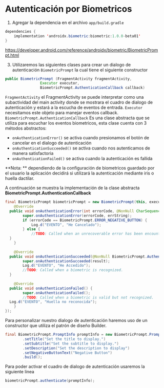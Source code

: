 # Autenticación por Biometricos

1. Agregar la dependencia en el archivo `app/build.gradle` 

```java
dependencies {
    implementation 'androidx.biometric:biometric:1.0.0-beta01'
}
```
https://developer.android.com/reference/androidx/biometric/BiometricPrompt.html

3. Utilizaremos las siguientes clases para crear un dialogo de autenticación
`BiometricPrompt` la cual tiene el siguiente constructor

```java
public BiometricPrompt (FragmentActivity fragmentActivity, 
                Executor executor,   
                BiometricPrompt.AuthenticationCallback callback)
```

`FragmentActivity`   el FragmentActivity se puede interpretar como una subactividad del main activity donde se mostrara el cuadro de dialogo de autenticación y estará a la escucha de eventos de entrada.
`Executor` necesitamos este objeto para manejar eventos callback.
`BiometricPrompt.AuthenticationCallback` Es una clase abstracta que se utiliza para escuchar los eventos biometricos, 
esta clase cuenta con 3 métodos abstractos:

- `onAuthenticationError()`  se activa cuando presionamos el botón de cancelar en el dialogo de autenticación
- `onAuthenticationSucceeded()` se activa cuando nos autenticamos de manera satisfactoria
-  `onAuthenticationFailed()` se activa cuando la autenticación es fallida



**Nota: ** dependiendo de la configuración de biometricos guardado por el usuario la aplicación decidirá si utilizará la autenticación mediante iris o huella dactilar.

A continuación se muestra la implementación de la clase abstracta **BiometricPrompt.AuthenticationCallback**

```java
final BiometricPrompt biometricPrompt = new BiometricPrompt(this, executor, new BiometricPrompt.AuthenticationCallback() {  
    @Override  
  public void onAuthenticationError(int errorCode, @NonNull CharSequence errString) {  
        super.onAuthenticationError(errorCode, errString);  
        if (errorCode == BiometricPrompt.ERROR_NEGATIVE_BUTTON) {  
            Log.d("EVENTO", "He Cancelado");  
        } else {  
            //TODO: Called when an unrecoverable error has been encountered and the operation is complete.  
  }  
    }  
  
    @Override  
  public void onAuthenticationSucceeded(@NonNull BiometricPrompt.AuthenticationResult result) {  
        super.onAuthenticationSucceeded(result);  
        Log.d("EVENTO", "He Accedido");  
        //TODO: Called when a biometric is recognized.  
  }  
  
    @Override  
  public void onAuthenticationFailed() {  
        super.onAuthenticationFailed();  
        //TODO: Called when a biometric is valid but not recognized.  
  Log.d("EVENTO", "Huella no reconocida");  
    }  
});
```

Para personalizar nuestro dialogo de autenticación haremos uso de un constructor que utiliza el patrón de diseño
Builder.

```java
final BiometricPrompt.PromptInfo promptInfo = new BiometricPrompt.PromptInfo.Builder()  
        .setTitle("Set the title to display.")  
        .setSubtitle("Set the subtitle to display.")  
        .setDescription("Set the description to display")  
        .setNegativeButtonText("Negative Button")  
        .build();
```

Para poder activar el cuadro de dialogo de autenticación usaremos la siguiente linea

```java
biometricPrompt.authenticate(promptInfo);
```
